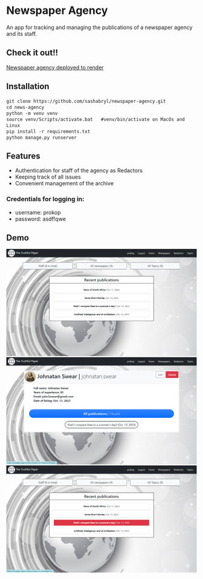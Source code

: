 # Newspaper Agency
An app for tracking and managing the publications 
of a newspaper agency and its staff.

## Check it out!!
[Newspaper agency deployed to render](https://newspaper-agency-9sqf.onrender.com)

## Installation
```shell
git clone https://github.com/sashabryl/newspaper-agency.git
cd news-agency
python -m venv venv
source venv/Scripts/activate.bat   #venv/bin/activate on MacOs and Linux
pip install -r requirements.txt
python manage.py runserver
```
## Features
* Authentication for staff of the agency as Redactors
* Keeping track of all issues 
* Convenient management of the archive

### Credentials for logging in:
* username: prokop
* password: asdf!qwe

## Demo
![Screen1](screenshot1.png)
![Screen2](screenshot2.png)
![Screen3](screenshot3.png)
